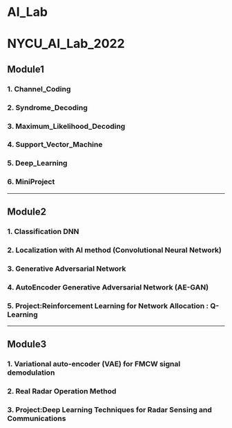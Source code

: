 # AI_Lab
# NYCU_AI_Lab_2022

## Module1
### 1. Channel_Coding
### 2. Syndrome_Decoding
### 3. Maximum_Likelihood_Decoding
### 4. Support_Vector_Machine
### 5. Deep_Learning
### 6. MiniProject
---
## Module2
### 1. Classification DNN
### 2. Localization with AI method (Convolutional Neural Network)
### 3. Generative Adversarial Network
### 4. AutoEncoder Generative Adversarial Network (AE-GAN)
### 5. Project:Reinforcement Learning for Network Allocation : Q-Learning
---
## Module3
### 1. Variational auto-encoder (VAE) for FMCW signal demodulation
### 2. Real Radar Operation Method
### 3. Project:Deep Learning Techniques for Radar Sensing and Communications
